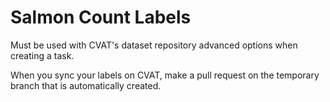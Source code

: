 # Salmon Count Labels
Must be used with CVAT's dataset repository advanced options when creating a task.

When you sync your labels on CVAT, make a pull request on the temporary branch that is automatically created.
